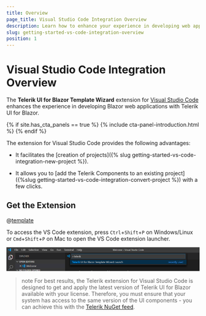 ```yaml
---
title: Overview
page_title: Visual Studio Code Integration Overview
description: Learn how to enhance your experience in developing web applications with Progress Telerik UI for Blazor.
slug: getting-started-vs-code-integration-overview
position: 1
---
```


# Visual Studio Code Integration Overview

The **Telerik UI for Blazor Template Wizard** extension for [Visual Studio Code](https://code.visualstudio.com/) enhances the experience in developing Blazor web applications with Telerik UI for Blazor.

{% if site.has_cta_panels == true %}
{% include cta-panel-introduction.html %}
{% endif %}

The extension for Visual Studio Code provides the following advantages:

* It facilitates the [creation of projects]({% slug getting-started-vs-code-integration-new-project %}).

* It allows you to [add the Telerik Components to an existing project]({%slug getting-started-vs-code-integration-convert-project %}) with a few clicks.



## Get the Extension

@[template](/_contentTemplates/common/general-info.md#vs-code-x-download)

To access the VS Code extension, press `Ctrl`+`Shift`+`P` on Windows/Linux or `Cmd`+`Shift`+`P` on Mac to open the VS Code extension launcher.

![launch Telerik Blazor VS Code extension](images/launch-extension.png)


>note For best results, the Telerik extension for Visual Studio Code is designed to get and apply the latest version of Telerik UI for Blazor available with your license. Therefore, you must ensure that your system has access to the same version of the UI components - you can achieve this with the [Telerik NuGet feed](../../installation/nuget).
>

